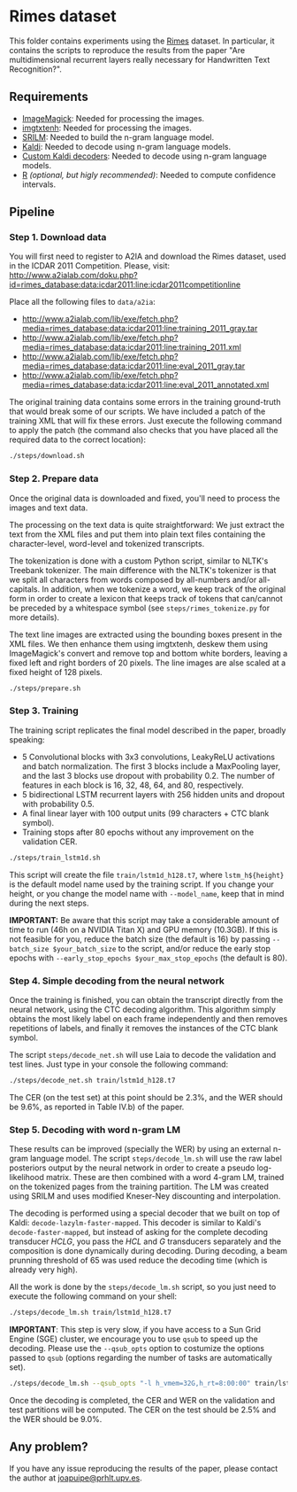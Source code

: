# Rimes dataset

This folder contains experiments using the [Rimes](http://www.a2ialab.com/doku.php?id=rimes_database:start) dataset.
In particular, it contains the scripts to reproduce the results from the paper
"Are multidimensional recurrent layers really necessary for Handwritten Text Recognition?".

## Requirements
- [ImageMagick](https://www.imagemagick.org/):
  Needed for processing the images.
- [imgtxtenh](https://github.com/mauvilsa/imgtxtenh):
  Needed for processing the images.
- [SRILM](http://www.speech.sri.com/projects/srilm/):
  Needed to build the n-gram language model.
- [Kaldi](https://github.com/kaldi-asr/kaldi):
  Needed to decode using n-gram language models.
- [Custom Kaldi decoders](https://github.com/jpuigcerver/kaldi-decoders):
  Needed to decode using n-gram language models.
- [R](https://www.r-project.org/) _(optional, but higly recommended)_:
  Needed to compute confidence intervals.

## Pipeline

### Step 1. Download data

You will first need to register to A2IA and download the Rimes dataset, used in
the ICDAR 2011 Competition. Please, visit:
http://www.a2ialab.com/doku.php?id=rimes_database:data:icdar2011:line:icdar2011competitionline

Place all the following files to `data/a2ia`:

- http://www.a2ialab.com/lib/exe/fetch.php?media=rimes_database:data:icdar2011:line:training_2011_gray.tar
- http://www.a2ialab.com/lib/exe/fetch.php?media=rimes_database:data:icdar2011:line:training_2011.xml
- http://www.a2ialab.com/lib/exe/fetch.php?media=rimes_database:data:icdar2011:line:eval_2011_gray.tar
- http://www.a2ialab.com/lib/exe/fetch.php?media=rimes_database:data:icdar2011:line:eval_2011_annotated.xml

The original training data contains some errors in the training ground-truth
that would break some of our scripts. We have included a patch of the training
XML that will fix these errors. Just execute the following command to apply
the patch (the command also checks that you have placed all the required data
to the correct location):

```bash
./steps/download.sh
```

### Step 2. Prepare data

Once the original data is downloaded and fixed, you'll need to process the
images and text data.

The processing on the text data is quite straightforward: We just extract the
text from the XML files and put them into plain text files containing the
character-level, word-level and tokenized transcripts.

The tokenization is done with a custom Python script, similar to NLTK's
Treebank tokenizer. The main difference with the NLTK's tokenizer is that
we split all characters from words composed by all-numbers and/or all-capitals.
In addition, when we tokenize a word, we keep track of the original form in
order to create a lexicon that keeps track of tokens that can/cannot be preceded
by a whitespace symbol (see `steps/rimes_tokenize.py` for more details).

The text line images are extracted using the bounding boxes present in the XML
files. We then enhance them using imgtxtenh, deskew them using ImageMagick's
convert and remove top and bottom white borders, leaving a fixed left and right
borders of 20 pixels. The line images are alse scaled at a fixed height of 128
pixels.

```bash
./steps/prepare.sh
```

### Step 3. Training

The training script replicates the final model described in the paper,
broadly speaking:

- 5 Convolutional blocks with 3x3 convolutions, LeakyReLU activations
  and batch normalization. The first 3 blocks include a MaxPooling layer,
  and the last 3 blocks use dropout with probability 0.2. The number of
  features in each block is 16, 32, 48, 64, and 80, respectively.
- 5 bidirectional LSTM recurrent layers with 256 hidden units and dropout with
  probability 0.5.
- A final linear layer with 100 output units (99 characters + CTC blank symbol).
- Training stops after 80 epochs without any improvement on the validation
  CER.

```bash
./steps/train_lstm1d.sh
```

This script will create the file `train/lstm1d_h128.t7`, where
`lstm_h${height}` is the default model name used by the training script.
If you change your height, or you change the model name with `--model_name`,
keep that in mind during the next steps.

__IMPORTANT:__ Be aware that this script may take a considerable amount of time
to run (46h on a NVIDIA Titan X) and GPU memory (10.3GB). If this is not
feasible for you, reduce the batch size (the default is 16) by passing
`--batch_size $your_batch_size` to the script, and/or reduce the early stop
epochs with `--early_stop_epochs $your_max_stop_epochs` (the default is 80).

### Step 4. Simple decoding from the neural network

Once the training is finished, you can obtain the transcript directly from
the neural network, using the CTC decoding algorithm. This algorithm simply
obtains the most likely label on each frame independently and then removes
repetitions of labels, and finally it removes the instances of the CTC blank
symbol.

The script `steps/decode_net.sh` will use Laia to decode the validation and
test lines. Just type in your console the following command:

```bash
./steps/decode_net.sh train/lstm1d_h128.t7
```

The CER (on the test set) at this point should be 2.3%, and the WER should be
9.6%, as reported in Table IV.b) of the paper.

### Step 5. Decoding with word n-gram LM

These results can be improved (specially the WER) by using an external n-gram
language model. The script `steps/decode_lm.sh` will use the raw label
posteriors output by the neural network in order to create a pseudo
log-likelihood matrix. These are then combined with a word 4-gram LM, trained
on the tokenized pages from the training partition. The LM was created using
SRILM and uses modified Kneser-Ney discounting and interpolation.

The decoding is performed using a special decoder that we built on top of
Kaldi: `decode-lazylm-faster-mapped`. This decoder is similar to Kaldi's
`decode-faster-mapped`, but instead of asking for the complete decoding
transducer _HCLG_, you pass the _HCL_ and _G_ transducers separately and the
composition is done dynamically during decoding. During decoding, a beam
prunning threshold of 65 was used reduce the decoding time
(which is already very high).

All the work is done by the `steps/decode_lm.sh` script, so you just need
to execute the following command on your shell:

```bash
./steps/decode_lm.sh train/lstm1d_h128.t7
```

__IMPORTANT__: This step is very slow, if you have access to a Sun Grid Engine
(SGE) cluster, we encourage you to use `qsub` to speed up the decoding.
Please use the `--qsub_opts` option to costumize the options passed to `qsub`
(options regarding the number of tasks are automatically set).

```bash
./steps/decode_lm.sh --qsub_opts "-l h_vmem=32G,h_rt=8:00:00" train/lstm1d_h128.t7
```

Once the decoding is completed, the CER and WER on the validation and test
partitions will be computed. The CER on the test should be 2.5% and the WER
should be 9.0%.

## Any problem?

If you have any issue reproducing the results of the paper, please contact the
author at joapuipe@prhlt.upv.es.
